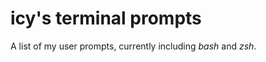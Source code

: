 # icy's terminal prompts

A list of my user prompts, currently including <i>bash</i> and <i>zsh</i>.
